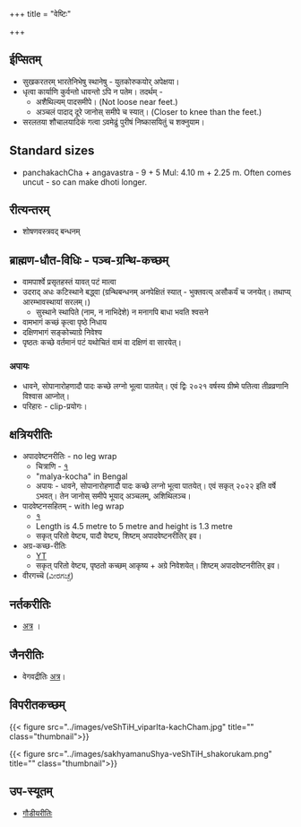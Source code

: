 +++
title = "वेष्टिः"

+++
## ईप्सितम्
- सुखकरतरम् भारतेनिभेषु स्थानेषु - युतकोरुकयोर् अपेक्षया।
- धृत्वा कार्याणि कुर्वन्तो धावन्तो ऽपि न पतेम। तदर्थम् - 
  - अशैथिल्यम् पादसमीपे। (Not loose near feet.)
  - अञ्चलं पादाद् दूरे जानोस् समीपे च स्यात्। (Closer to knee than the feet.)
- सरलतया शौचालयादिकं गत्वा ऽवमेढुं पुरीषं निष्कासयितुं च शक्नुयाम।

## Standard sizes
- panchakachCha + angavastra - 9 + 5 Mul: 4.10 m + 2.25 m. Often comes uncut - so can make dhoti longer.

## रीत्यन्तरम्
- शोषणवस्त्रवद् बन्धनम्

## ब्राह्मण-धौत-विधिः - पञ्च-ग्रन्थि-कच्छम्
- वामपार्श्वे प्रसृतहस्तं यावत् पटं मात्वा
- उदराद् अधः कटिस्थाने बद्ध्वा (ग्रन्थिबन्धनम् अनपेक्षितं स्यात् - भुक्तवत्य् असौकर्यं च जनयेत्। तथाप्य् आरम्भावस्थायां सरलम्।)
  - सुस्थाने स्थापिते (नाम, न नाभिदेशे) न मनागपि बाधा भवति श्वसने
- वामभागं कच्छं कृत्वा पृष्ठे निधाय
- दक्षिणभागं सङ्कोच्याग्रे निवेश्य
- पृष्ठतः कच्छे वर्तमानं पटं यथोचितं वामं वा दक्षिणं वा सारयेत्।

### अपायः
- धावने, सोपानारोहणादौ पादः कच्छे लग्नो भूत्वा पातयेत्। एवं द्विः २०२१ वर्षस्य ग्रीष्मे पतित्वा तीव्रव्रणानि विश्वास आप्नोत्।
- परिहारः - clip-प्रयोगः।

## क्षत्रियरीतिः
- अपादवेष्टनरीतिः - no leg wrap
  - चित्राणि - [१](https://www.youtube.com/watch?v=YpuBuovKmBk)
  - "malya-kocha" in Bengal
  - अपायः - धावने, सोपानारोहणादौ पादः कच्छे लग्नो भूत्वा पातयेत्। एवं सकृत् २०२२ इति वर्षे ऽभवत्। तेन जानोस् समीपे भूयाद् अञ्चलम्, अशिथिलञ्च।
- पादवेष्टनसहितम् - with leg wrap
  - [१](https://www.youtube.com/watch?v=1LGS4OXt0rY)
  - Length is 4.5 metre to 5  metre and height is 1.3 metre
  - सकृत् परितो वेष्ट्य, पादौ वेष्ट्य, शिष्टम् अपादवेष्टनरीतिर् इव।
- अग्र-कच्छ-रीतिः
  - [YT](https://www.youtube.com/watch?v=2n3CCt1Hs_Y)
  - सकृत् परितो वेष्ट्य, पृष्ठतो कच्छम् आकृष्य + अग्रे निवेशयेत्। शिष्टम् अपादवेष्टनरीतिर् इव।  
- वीरगच्चॆ (ವೀರಗಚ್ಚೆ)



## नर्तकरीतिः
- [अत्र](https://www.youtube.com/watch?v=Y1YNKCLs58U) ।

## जैनरीतिः
- वेगवद्रीतिः [अत्र](https://www.youtube.com/watch?v=ZJ8pa9_2MCY)।

## विपरीतकच्छम्
{{< figure src="../images/veShTiH_viparIta-kachCham.jpg" title="" class="thumbnail">}}

{{< figure src="../images/sakhyamanuShya-veShTiH_shakorukam.png" title="" class="thumbnail">}}

## उप-स्यूतम्
- [गौडीयरीतिः](https://youtu.be/1LGS4OXt0rY?t=394)